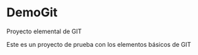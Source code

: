 # DemoGit
Proyecto elemental de GIT

Este es un proyecto de prueba con los elementos básicos de GIT
